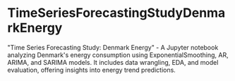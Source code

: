 # TimeSeriesForecastingStudyDenmarkEnergy
"Time Series Forecasting Study: Denmark Energy" - A Jupyter notebook analyzing Denmark's energy consumption using ExponentialSmoothing, AR, ARIMA, and SARIMA models. It includes data wrangling, EDA, and model evaluation, offering insights into energy trend predictions.

